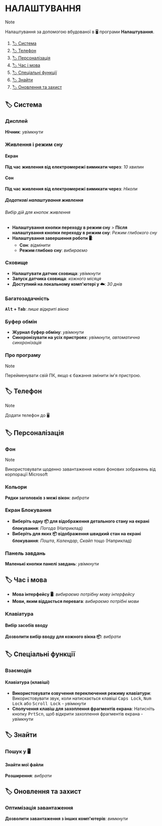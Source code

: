# НАЛАШТУВАННЯ

>[!NOTE]
>
>Налаштування за допомогою вбудованої в :desktop_computer: програми **Налаштування**.

1. [:label: Система](#-система)
1. [:label: Телефон](#-телефон)
1. [:label: Персоналізація](#-персоналізація)
1. [:label: Час і мова](#-час-і-мова)
1. [:label: Спеціальні функції](#-спеціальні-функції)
1. [:label: Знайти](#-знайти)
1. [:label: Оновлення та захист](#-оновлення-та-захист)

## :label: Система

### Дисплей

**Нічник**: *увімкнути*

### Живлення і режим сну

#### Екран

**Під час живлення від електромережі вимикати через**: *10 хвилин*

#### Сон

**Під час живлення від електромережі вимикати через**: *Ніколи*

##### Додаткові налаштування живлення

###### Вибір дій для кнопок живлення

- **Налаштування кнопки переходу в режим сну** > **Після налаштування кнопки переходу в режим сну**: *Режим глибокого сну*
- **Налаштування завершення роботи :desktop_computer:**:
  - **Сон**: *відмінити*
  - **Режим глибоко сну**: *вибираємо*

### Сховище

- **Налаштувати датчик сховища**: *увімкнути*
- **Запуск датчика сховища**: *кожного місяця*
- **Доступний на локальному комп'ютері у :cloud:**: *30 днів*

### Багатозадачність

**<kbd>Alt</kbd> + <kbd>Tab</kbd>**: *лише відкриті вікна*

### Буфер обмін

- **Журнал буфер обміну**: *увімкнути*
- **Синхронізувати на усіх пристроях**: *увімкнути, автоматична синхронізація*

### Про програму

>[!NOTE]
>
>Перейменувати свій ПК, якщо є бажання змінити ім'я пристрою.

## :label: Телефон

>[!NOTE]
>
>Додати телефон до :desktop_computer:

## :label: Персоналізація

### Фон

>[!NOTE]
>
>Використовувати щоденно завантаження нових фонових зображень від корпорації Microsoft

### Кольори

**Рядки заголовків з межі вікон**: *вибрати*

### Екран Блокування

- **Виберіть одну :package: для відображення детального стану на екрані блокування**: *Погода* (Наприклад)
- **Виберіть для яких :package: відображення швидкий стан на екрані блокування**: *Пошта*, *Календар*, *Скайп* тощо (Наприклад)

### Панель завдань

**Маленькі кнопки панелі завдань**: *увімкнути*

## :label: Час і мова

- **Мова інтерфейсу :desktop_computer:**: *вибираємо потрібну мову інтерфейсу*
- **Мови, яким віддається перевага**: *вибираємо потрібні мови*

### Клавіатура

#### Вибір засобів вводу

**Дозволити вибір вводу для кожного вікна :package:**: *вибрати*

## :label: Спеціальні функції

### Взаємодія

#### Клавіатура (клавіші)

- **Використовувати озвучення переключення режиму клавіатури**: Використовувати звук, коли натискається клавіші <kbd>Caps Lock</kbd>, <kbd>Num Lock</kbd> або <kbd>Scroll Lock</kbd> - *увімкнути*
- **Сполучення клавіш для захоплення фрагментів екрана**: Натисніть кнопку <kbd>PrtScn</kbd>, щоб відкрити захоплення фрагментів екрана - *увімкнути*

## :label: Знайти

### Пошук у :desktop_computer:

#### Знайти мої файли

**Розширення**: *вибрати*

## :label: Оновлення та захист

### Оптимізація завантаження

**Дозволити завантаження з інших комп'ютерів**: *вимкнути*
